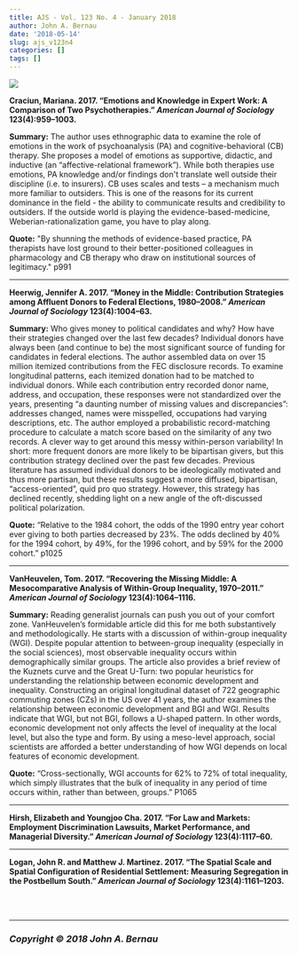 ```yaml
---
title: AJS - Vol. 123 No. 4 - January 2018
author: John A. Bernau
date: '2018-05-14'
slug: ajs_v123n4
categories: []
tags: []
---
```


<img src="/blog/ajs_v123n4.jpg" />

**Craciun, Mariana. 2017. “Emotions and Knowledge in Expert Work: A Comparison of Two Psychotherapies.” *American Journal of Sociology* 123(4):959–1003.**

**Summary:** The author uses ethnographic data to examine the role of emotions in the work of psychoanalysis (PA) and cognitive-behavioral (CB) therapy. She proposes a model of emotions as supportive, didactic, and inductive (an “affective-relational framework”). While both therapies use emotions, PA knowledge and/or findings don't translate well outside their discipline (i.e. to insurers). CB uses scales and tests – a mechanism much more familiar to outsiders. This is one of the reasons for its current dominance in the field - the ability to communicate results and credibility to outsiders. If the outside world is playing the evidence-based-medicine, Weberian-rationalization game, you have to play along.  

**Quote:** "By shunning the methods of evidence-based practice, PA therapists have lost ground to their better-positioned colleagues in pharmacology and CB therapy who draw on institutional sources of legitimacy." p991 

___

**Heerwig, Jennifer A. 2017. “Money in the Middle: Contribution Strategies among Affluent Donors to Federal Elections, 1980–2008.” *American Journal of Sociology* 123(4):1004–63.**

**Summary:** Who gives money to political candidates and why? How have their strategies changed over the last few decades? Individual donors have always been (and continue to be) the most significant source of funding for candidates in federal elections. The author assembled data on over 15 million itemized contributions from the FEC disclosure records. To examine longitudinal patterns, each itemized donation had to be matched to individual donors. While each contribution entry recorded donor name, address, and occupation, these responses were not standardized over the years, presenting “a daunting number of missing values and discrepancies”: addresses changed, names were misspelled, occupations had varying descriptions, etc. The author employed a probabilistic record-matching procedure to calculate a match score based on the similarity of any two records. A clever way to get around this messy within-person variability! In short: more frequent donors are more likely to be bipartisan givers, but this contribution strategy declined over the past few decades. Previous literature has assumed individual donors to be ideologically motivated and thus more partisan, but these results suggest a more diffused, bipartisan, “access-oriented”, quid pro quo strategy. However, this strategy has declined recently, shedding light on a new angle of the oft-discussed political polarization. 

**Quote:** “Relative to the 1984 cohort, the odds of the 1990 entry year cohort ever giving to both parties decreased by 23%. The odds declined by 40% for the 1994 cohort, by 49%, for the 1996 cohort, and by 59% for the 2000 cohort.” p1025

___

**VanHeuvelen, Tom. 2017. “Recovering the Missing Middle: A Mesocomparative Analysis of Within-Group Inequality, 1970–2011.” *American Journal of Sociology* 123(4):1064–1116.**
  
**Summary:** Reading generalist journals can push you out of your comfort zone. VanHeuvelen’s formidable article did this for me both substantively and methodologically. He starts with a discussion of within-group inequality (WGI). Despite popular attention to between-group inequality (especially in the social sciences), most observable inequality occurs within demographically similar groups. The article also provides a brief review of the Kuznets curve and the Great U-Turn: two popular heuristics for understanding the relationship between economic development and inequality. Constructing an original longitudinal dataset of 722 geographic commuting zones (CZs) in the US over 41 years, the author examines the relationship between economic development and BGI and WGI. Results indicate that WGI, but not BGI, follows a U-shaped pattern. In other words, economic development not only affects the level of inequality at the local level, but also the type and form. By using a meso-level approach, social scientists are afforded a better understanding of how WGI depends on local features of economic development.


**Quote:** “Cross-sectionally, WGI accounts for 62% to 72% of total inequality, which simply illustrates that the bulk of inequality in any period of time occurs within, rather than between, groups.” P1065


___

**Hirsh, Elizabeth and Youngjoo Cha. 2017. “For Law and Markets: Employment Discrimination Lawsuits, Market Performance, and Managerial Diversity.” *American Journal of Sociology* 123(4):1117–60.**

___

**Logan, John R. and Matthew J. Martinez. 2017. “The Spatial Scale and Spatial Configuration of Residential Settlement: Measuring Segregation in the Postbellum South.” *American Journal of Sociology* 123(4):1161–1203.**

<br>
<br>
  
___

### *Copyright &copy; 2018 John A. Bernau*
